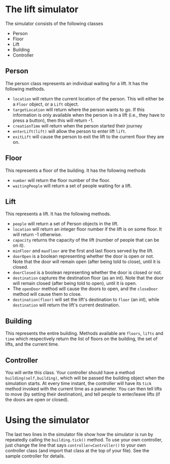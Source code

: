 # The lift simulator

The simulator consists of the following classes
- Person
- Floor
- Lift
- Building
- Controller

## Person

The person class represents an individual waiting for a lift. It has the following methods.

* `location` will return the current location of the person. This will either be a `Floor` object, or a `Lift` object.
* `targetLocation` will return where the person wants to go. If this information is only available when the person is in a lift (i.e., they have to press a button), then this will return -1.
* `creationTime` will return when the person started their journey
* `enterLift(lift)` will allow the person to enter lift `lift`.
* `exitLift` will cause the person to exit the lift to the current floor they are on.

## Floor

This represents a floor of the building. It has the following methods
* `number` will return the floor number of the floor.
* `waitingPeople` will return a set of people waiting for a lift.

## Lift

This represents a lift. It has the following methods.

* `people` will return a set of Person objects in the lift.
* `location` will return an integer floor number if the lift is on some floor. It will return -1 otherwise.
* `capacity` returns the capacity of the lift (number of people that can be on it).
* `minFloor` and `maxFloor` are the first and last floors served by the lift.
* `doorOpen` is a boolean representing whether the door is open or not. Note that the door will remain open (after being told to close), until it is closed.
* `doorClosed` is a boolean representing whether the door is closed or not.
* `destination` captures the destination floor (as an int). Note that the door will remain closed (after being told to open), until it is open.
* The `openDoor` method will cause the doors to open, and the `closeDoor` method will cause them to close.
* `destination(floor)` will set the lift's destination to `floor` (an int), while `destination` will return the lift's current destination.

## Building

This represents the entire building. Methods available are `floors`, `lifts` and `time` which respectively return the list of floors on the building, the set of lifts, and the current time.

## Controller

You will write this class. Your controller should have a method `building(self,building)`, which will be passed the building object when the simulation starts. At every time instant, the controller will have its `tick` method invoked with the current time as a parameter. You can then tell lifts to move (by setting their destination), and tell people to enter/leave lifts (if the doors are open or closed).

# Using the simulator

The last two lines in the simulator file show how the simulator is run by repeatedly calling the `building.tick()` method. To use your own controller, just change the line that says `controller=Controller()` to your own controller class (and import that class at the top of your file). See the sample controller for details.

